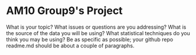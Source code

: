 # AM10 Group9's Project

What is your topic? 
What issues or questions are you addressing? 
What is the source of the data you will be using? 
What statistical techniques do you think you may be using? Be as specific as possible; your github repo readme.md should be about a couple of paragraphs.
